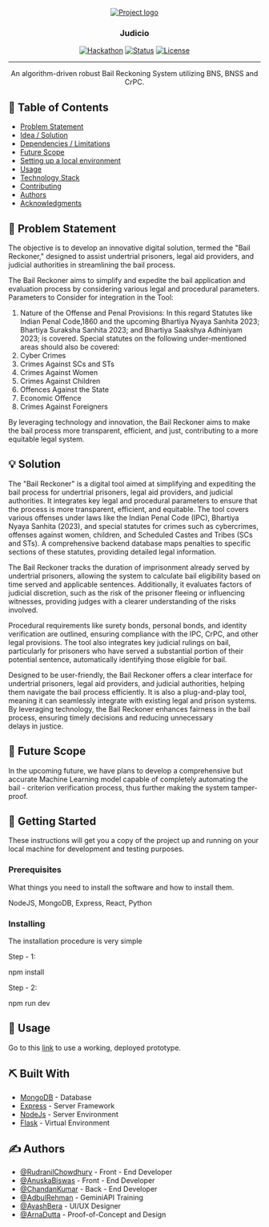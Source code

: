 <p align="center">
  <a href="" rel="noopener">
 <img src="https://i.imgur.com/AZ2iWek.png" alt="Project logo"></a>
</p>
<h3 align="center">Judicio</h3>

<div align="center">

[![Hackathon](https://img.shields.io/badge/hackathon-name-orange.svg)](http://hackathon.url.com)
[![Status](https://img.shields.io/badge/status-active-success.svg)]()
[![License](https://img.shields.io/badge/license-MIT-blue.svg)](LICENSE.md)

</div>

---

<p align="center"> An algorithm-driven robust Bail Reckoning System utilizing BNS, BNSS and CrPC.
    <br> 
</p>

## 📝 Table of Contents

- [Problem Statement](#problem_statement)
- [Idea / Solution](#idea)
- [Dependencies / Limitations](#limitations)
- [Future Scope](#future_scope)
- [Setting up a local environment](#getting_started)
- [Usage](#usage)
- [Technology Stack](#tech_stack)
- [Contributing](../CONTRIBUTING.md)
- [Authors](#authors)
- [Acknowledgments](#acknowledgments)

## 🧐 Problem Statement <a name = "problem_statement"></a>

The objective is to develop an innovative digital solution, termed the "Bail Reckoner," designed to assist undertrial prisoners, legal aid providers, and judicial authorities in streamlining the bail process. 

The Bail Reckoner aims to simplify and expedite the bail application and evaluation process by considering various legal and procedural parameters. 
Parameters to Consider for integration in the Tool: 
1. Nature of the Offense and Penal Provisions: In this regard Statutes like Indian Penal Code,1860 and the upcoming Bhartiya Nyaya Sanhita 2023; Bhartiya Suraksha Sanhita 2023; and Bhartiya Saakshya Adhiniyam 2023; is covered. Special statutes on the following under-mentioned areas should also be covered: 
1. Cyber Crimes 
2. Crimes Against SCs and STs 
3. Crimes Against Women 
4. Crimes Against Children 
5. Offences Against the State 
6. Economic Offence 
7. Crimes Against Foreigners 

By leveraging technology and innovation, the Bail Reckoner aims to make the bail process more transparent, efficient, and just, contributing to a more equitable legal system.

## 💡 Solution <a name = "idea"></a>

The "Bail Reckoner" is a digital tool aimed at simplifying and expediting the bail process for undertrial prisoners, legal aid providers, and judicial authorities. It integrates key legal and procedural parameters to ensure that the process is more transparent, efficient, and equitable. The tool covers various offenses under laws like the Indian Penal Code (IPC), Bhartiya Nyaya Sanhita (2023), and special statutes for crimes such as cybercrimes, offenses against women, children, and Scheduled Castes and Tribes (SCs and STs). A comprehensive backend database maps penalties to specific sections of these statutes, providing detailed legal information.

The Bail Reckoner tracks the duration of imprisonment already served by undertrial prisoners, allowing the system to calculate bail eligibility based on time served and applicable sentences. Additionally, it evaluates factors of judicial discretion, such as the risk of the prisoner fleeing or influencing witnesses, providing judges with a clearer understanding of the risks involved.

Procedural requirements like surety bonds, personal bonds, and identity verification are outlined, ensuring compliance with the IPC, CrPC, and other legal provisions. The tool also integrates key judicial rulings on bail, particularly for prisoners who have served a substantial portion of their potential sentence, automatically identifying those eligible for bail.

Designed to be user-friendly, the Bail Reckoner offers a clear interface for undertrial prisoners, legal aid providers, and judicial authorities, helping them navigate the bail process efficiently. It is also a plug-and-play tool, meaning it can seamlessly integrate with existing legal and prison systems. By leveraging technology, the Bail Reckoner enhances fairness in the bail process, ensuring timely decisions and reducing unnecessary delays in justice.


## 🚀 Future Scope <a name = "future_scope"></a>

In the upcoming future, we have plans to develop a comprehensive but accurate Machine Learning model capable of completely automating the bail - criterion verification process, thus further making the system tamper-proof.

## 🏁 Getting Started <a name = "getting_started"></a>

These instructions will get you a copy of the project up and running on your local machine for development
and testing purposes. 

### Prerequisites

What things you need to install the software and how to install them.


NodeJS, MongoDB, Express, React, Python


### Installing

The installation procedure is very simple

Step - 1:


npm install


Step - 2:


npm run dev


## 🎈 Usage <a name="usage"></a>

Go to this [link](https://judicio.vercel.app/) to use a working, deployed prototype.

## ⛏ Built With <a name = "tech_stack"></a>

- [MongoDB](https://www.mongodb.com/) - Database
- [Express](https://expressjs.com/) - Server Framework
- [NodeJs](https://nodejs.org/en/) - Server Environment
- [Flask](https://flask.palletsprojects.com/en/3.0.x/) - Virtual Environment

## ✍ Authors <a name = "authors"></a>

- [@RudranilChowdhury](https://github.com/Zephyrus2822) - Front - End Developer
- [@AnuskaBiswas](https://github.com/anuska2027biswas) - Front - End Developer
- [@ChandanKumar](https://github.com/Chandan-Kr-dev) - Back - End Developer
- [@AdbulRehman](https://github.com/Abdul-Rahman-58) - GeminiAPI Training
- [@AyashBera](https://github.com/Ayash-Bera) - UI/UX Designer 
- [@ArnaDutta](https://github.com/arnadutta) - Proof-of-Concept and Design

